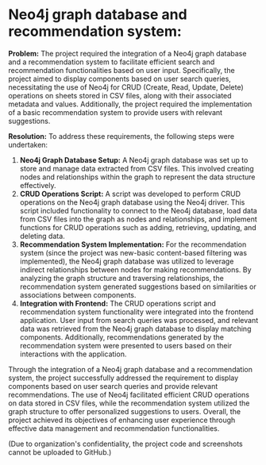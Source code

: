 # Neo4j graph database and recommendation system:

**Problem:**
The project required the integration of a Neo4j graph database and a recommendation system to facilitate efficient search and recommendation functionalities based on user input. Specifically, the project aimed to display components based on user search queries, necessitating the use of Neo4j for CRUD (Create, Read, Update, Delete) operations on sheets stored in CSV files, along with their associated metadata and values. Additionally, the project required the implementation of a basic recommendation system to provide users with relevant suggestions.

**Resolution:**
To address these requirements, the following steps were undertaken:
1. **Neo4j Graph Database Setup:** A Neo4j graph database was set up to store and manage data extracted from CSV files. This involved creating nodes and relationships within the graph to represent the data structure effectively.
2. **CRUD Operations Script:** A script was developed to perform CRUD operations on the Neo4j graph database using the Neo4j driver. This script included functionality to connect to the Neo4j database, load data from CSV files into the graph as nodes and relationships, and implement functions for CRUD operations such as adding, retrieving, updating, and deleting data.
3. **Recommendation System Implementation:** For the recommendation system (since the project was new-basic content-based filtering was implemented), the Neo4j graph database was utilized to leverage indirect relationships between nodes for making recommendations. By analyzing the graph structure and traversing relationships, the recommendation system generated suggestions based on similarities or associations between components.
4. **Integration with Frontend:** The CRUD operations script and recommendation system functionality were integrated into the frontend application. User input from search queries was processed, and relevant data was retrieved from the Neo4j graph database to display matching components. Additionally, recommendations generated by the recommendation system were presented to users based on their interactions with the application.

Through the integration of a Neo4j graph database and a recommendation system, the project successfully addressed the requirement to display components based on user search queries and provide relevant recommendations. The use of Neo4j facilitated efficient CRUD operations on data stored in CSV files, while the recommendation system utilized the graph structure to offer personalized suggestions to users. Overall, the project achieved its objectives of enhancing user experience through effective data management and recommendation functionalities.


(Due to organization's confidentiality, the project code and screenshots cannot be uploaded to GitHub.)
